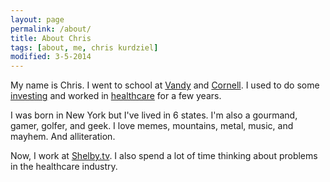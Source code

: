 ```yaml
---
layout: page
permalink: /about/
title: About Chris
tags: [about, me, chris kurdziel]
modified: 3-5-2014
---
```


My name is Chris. I went to school at [Vandy](http://engineering.vanderbilt.edu/) and [Cornell](http://www.johnson.cornell.edu/). I used to do some [investing](http://www.brventurefund.com/) and worked in [healthcare](http://www.mckesson.com/) for a few years.

I was born in New York but I've lived in 6 states. I'm also a gourmand, gamer, golfer, and geek. I love memes, mountains, metal, music, and mayhem. And alliteration.

Now, I work at [Shelby.tv](http://shelby.tv). I also spend a lot of time thinking about problems in the healthcare industry.